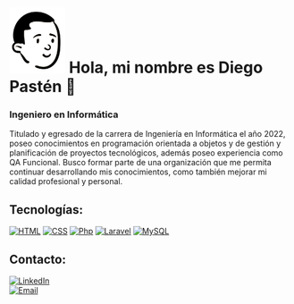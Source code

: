 # <img src="https://raw.githubusercontent.com/dgroes/dgroes/main/head.png" alt="Diego Pastén" width="100"/> Hola, mi nombre es Diego Pastén 👋
<h3>Ingeniero en Informática</h3>

<p>Titulado y egresado de la carrera de Ingeniería en Informática el año 2022, poseo conocimientos en programación orientada a objetos y de gestión y planificación de proyectos tecnológicos, además poseo experiencia como QA Funcional.
Busco formar parte de una organización que me permita continuar desarrollando mis conocimientos, como también mejorar mi calidad profesional y personal.</p>


## Tecnologías:
[![HTML](https://img.shields.io/badge/Html-f16c32?style=for-the-badge&logo=html&logoColor=white&labelColor=101010)](https://www.w3.org/html/)
[![CSS](https://img.shields.io/badge/Css-37b1df?style=for-the-badge&logo=css&logoColor=white&labelColor=101010)](https://www.w3.org/Style/CSS/)
[![Php](https://img.shields.io/badge/Php-7a86b8?style=for-the-badge&logo=php&logoColor=white&labelColor=101010)](https://www.php.net/)
[![Laravel](https://img.shields.io/badge/Laravel-f6372e?style=for-the-badge&logo=laravel&logoColor=white&labelColor=101010)](https://laravel.com/)
[![MySQL](https://img.shields.io/badge/MySQL-4479A1?style=for-the-badge&logo=mysql&logoColor=white&labelColor=101010)](https://www.mysql.com/)

## Contacto:
[![LinkedIn](https://img.shields.io/badge/LinkedIn-Diego_Pastén-0077B5?style=for-the-badge&logo=linkedin&logoColor=white&labelColor=101010)](https://www.linkedin.com/in/diegopastenuribe)
<br>
[![Email](https://img.shields.io/badge/diegopasten78@gmail.com-email_personal-D14836?style=for-the-badge&logo=gmail&logoColor=white&labelColor=101010)](mailto:diegopasten78@gmail.com)
